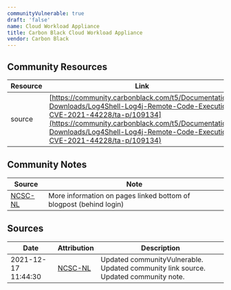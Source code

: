 ```yaml
---
communityVulnerable: true
draft: 'false'
name: Cloud Workload Appliance
title: Carbon Black Cloud Workload Appliance
vendor: Carbon Black
---
```



## Community Resources
| Resource | Link |
| --- | --- |
| source | [https://community.carbonblack.com/t5/Documentation-Downloads/Log4Shell-Log4j-Remote-Code-Execution-CVE-2021-44228/ta-p/109134](https://community.carbonblack.com/t5/Documentation-Downloads/Log4Shell-Log4j-Remote-Code-Execution-CVE-2021-44228/ta-p/109134) |

## Community Notes
| Source | Note |
| --- | --- |
| [NCSC-NL](https://github.com/NCSC-NL/log4shell/blob/main/software/README.md) | More information on pages linked bottom of blogpost (behind login) |

## Sources
| Date | Attribution | Description |
| --- | --- | --- |
| 2021-12-17 11:44:30 | [NCSC-NL](https://github.com/NCSC-NL/log4shell/blob/main/software/README.md) | Updated communityVulnerable. Updated community link source. Updated community note.  |

